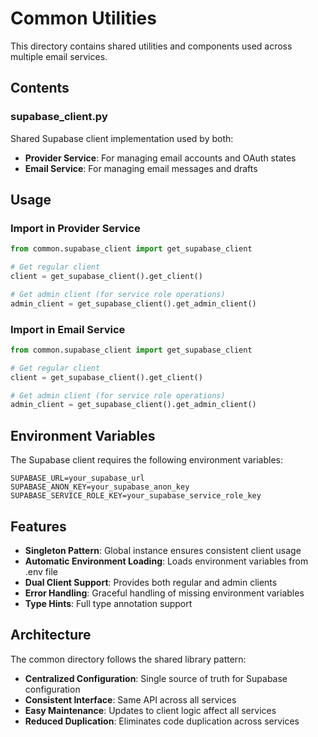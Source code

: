 # Common Utilities

This directory contains shared utilities and components used across multiple email services.

## Contents

### supabase_client.py
Shared Supabase client implementation used by both:
- **Provider Service**: For managing email accounts and OAuth states
- **Email Service**: For managing email messages and drafts

## Usage

### Import in Provider Service
```python
from common.supabase_client import get_supabase_client

# Get regular client
client = get_supabase_client().get_client()

# Get admin client (for service role operations)
admin_client = get_supabase_client().get_admin_client()
```

### Import in Email Service
```python
from common.supabase_client import get_supabase_client

# Get regular client
client = get_supabase_client().get_client()

# Get admin client (for service role operations)
admin_client = get_supabase_client().get_admin_client()
```

## Environment Variables

The Supabase client requires the following environment variables:

```env
SUPABASE_URL=your_supabase_url
SUPABASE_ANON_KEY=your_supabase_anon_key
SUPABASE_SERVICE_ROLE_KEY=your_supabase_service_role_key
```

## Features

- **Singleton Pattern**: Global instance ensures consistent client usage
- **Automatic Environment Loading**: Loads environment variables from .env file
- **Dual Client Support**: Provides both regular and admin clients
- **Error Handling**: Graceful handling of missing environment variables
- **Type Hints**: Full type annotation support

## Architecture

The common directory follows the shared library pattern:
- **Centralized Configuration**: Single source of truth for Supabase configuration
- **Consistent Interface**: Same API across all services
- **Easy Maintenance**: Updates to client logic affect all services
- **Reduced Duplication**: Eliminates code duplication across services
